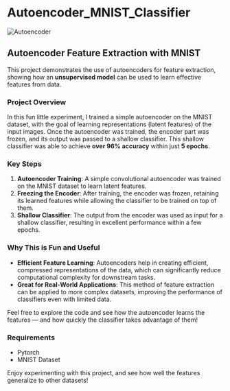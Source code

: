 # Autoencoder_MNIST_Classifier
![Autoencoder](https://github.com/user-attachments/assets/30f9c6e6-7bed-4024-b1fb-d8534347a9a8)

## Autoencoder Feature Extraction with MNIST

This project demonstrates the use of autoencoders for feature extraction, showing how an **unsupervised model** can be used to learn effective features from data. 

### Project Overview

In this fun little experiment, I trained a simple autoencoder on the MNIST dataset, with the goal of learning representations (latent features) of the input images. Once the autoencoder was trained, the encoder part was frozen, and its output was passed to a shallow classifier. This shallow classifier was able to achieve **over 96% accuracy** within just **5 epochs**.

### Key Steps
1. **Autoencoder Training**: A simple convolutional autoencoder was trained on the MNIST dataset to learn latent features.
2. **Freezing the Encoder**: After training, the encoder was frozen, retaining its learned features while allowing the classifier to be trained on top of them.
3. **Shallow Classifier**: The output from the encoder was used as input for a shallow classifier, resulting in excellent performance within a few epochs.

### Why This is Fun and Useful
- **Efficient Feature Learning**: Autoencoders help in creating efficient, compressed representations of the data, which can significantly reduce computational complexity for downstream tasks.
- **Great for Real-World Applications**: This method of feature extraction can be applied to more complex datasets, improving the performance of classifiers even with limited data.

Feel free to explore the code and see how the autoencoder learns the features — and how quickly the classifier takes advantage of them!

### Requirements
- Pytorch
- MNIST Dataset 

Enjoy experimenting with this project, and see how well the features generalize to other datasets!

